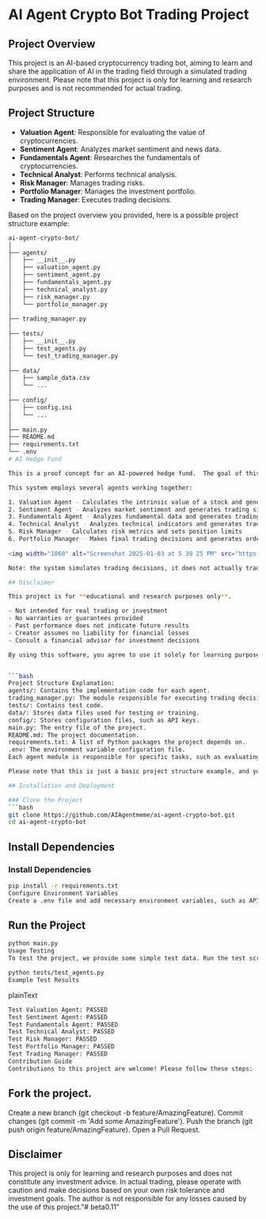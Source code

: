 # AI Agent Crypto Bot Trading Project

## Project Overview
This project is an AI-based cryptocurrency trading bot, aiming to learn and share the application of AI in the trading field through a simulated trading environment. Please note that this project is only for learning and research purposes and is not recommended for actual trading.

## Project Structure
- **Valuation Agent**: Responsible for evaluating the value of cryptocurrencies.
- **Sentiment Agent**: Analyzes market sentiment and news data.
- **Fundamentals Agent**: Researches the fundamentals of cryptocurrencies.
- **Technical Analyst**: Performs technical analysis.
- **Risk Manager**: Manages trading risks.
- **Portfolio Manager**: Manages the investment portfolio.
- **Trading Manager**: Executes trading decisions.

Based on the project overview you provided, here is a possible project structure example:

```bash
ai-agent-crypto-bot/
│
├── agents/
│   ├── __init__.py
│   ├── valuation_agent.py
│   ├── sentiment_agent.py
│   ├── fundamentals_agent.py
│   ├── technical_analyst.py
│   ├── risk_manager.py
│   └── portfolio_manager.py
│
├── trading_manager.py
│
├── tests/
│   ├── __init__.py
│   ├── test_agents.py
│   └── test_trading_manager.py
│
├── data/
│   ├── sample_data.csv
│   └── ...
│
├── config/
│   ├── config.ini
│   └── ...
│
├── main.py
├── README.md
├── requirements.txt
└── .env
# AI Hedge Fund

This is a proof concept for an AI-powered hedge fund.  The goal of this project is to explore the use of AI to make trading decisions.  This project is for **educational** purposes only and is not intended for real trading or investment.

This system employs several agents working together:

1. Valuation Agent - Calculates the intrinsic value of a stock and generates trading signals
2. Sentiment Agent - Analyzes market sentiment and generates trading signals
3. Fundamentals Agent - Analyzes fundamental data and generates trading signals
4. Technical Analyst - Analyzes technical indicators and generates trading signals
5. Risk Manager - Calculates risk metrics and sets position limits
6. Portfolio Manager - Makes final trading decisions and generates orders
   
<img width="1060" alt="Screenshot 2025-01-03 at 5 39 25 PM" src="https://github.com/user-attachments/assets/4611aace-27d0-43b2-9a70-385b40336e3f" />

Note: the system simulates trading decisions, it does not actually trade.

## Disclaimer

This project is for **educational and research purposes only**.

- Not intended for real trading or investment
- No warranties or guarantees provided
- Past performance does not indicate future results
- Creator assumes no liability for financial losses
- Consult a financial advisor for investment decisions

By using this software, you agree to use it solely for learning purposes.


```bash
Project Structure Explanation:
agents/: Contains the implementation code for each agent.
trading_manager.py: The module responsible for executing trading decisions.
tests/: Contains test code.
data/: Stores data files used for testing or training.
config/: Stores configuration files, such as API keys.
main.py: The entry file of the project.
README.md: The project documentation.
requirements.txt: A list of Python packages the project depends on.
.env: The environment variable configuration file.
Each agent module is responsible for specific tasks, such as evaluating value, analyzing market sentiment, researching fundamentals, performing technical analysis, managing risk, and managing the investment portfolio. The trading_manager.py module is responsible for integrating the decisions of each agent and executing trades.

Please note that this is just a basic project structure example, and you can adjust and expand it according to the actual needs of the project.

## Installation and Deployment

### Clone the Project
```bash
git clone https://github.com/AIAgentmeme/ai-agent-crypto-bot.git
cd ai-agent-crypto-bot
```

##  Install Dependencies

### Install Dependencies

```bash
pip install -r requirements.txt
Configure Environment Variables
Create a .env file and add necessary environment variables, such as API keys.
```
## Run  the Project

```bash
python main.py
Usage Testing
To test the project, we provide some simple test data. Run the test script:
```

```bash
python tests/test_agents.py
Example Test Results
```
plainText
```bash
Test Valuation Agent: PASSED
Test Sentiment Agent: PASSED
Test Fundamentals Agent: PASSED
Test Technical Analyst: PASSED
Test Risk Manager: PASSED
Test Portfolio Manager: PASSED
Test Trading Manager: PASSED
Contribution Guide
Contributions to this project are welcome! Please follow these steps:
```
## Fork the project.
Create a new branch (git checkout -b feature/AmazingFeature).
Commit changes (git commit -m 'Add some AmazingFeature').
Push the branch (git push origin feature/AmazingFeature).
Open a Pull Request.
## Disclaimer
This project is only for learning and research purposes and does not constitute any investment advice. In actual trading, please operate with caution and make decisions based on your own risk tolerance and investment goals. The author is not responsible for any losses caused by the use of this project."# beta0.11" 
